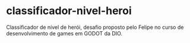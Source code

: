 # classificador-nivel-heroi
Classificador de nível de herói, desafio proposto pelo Felipe no curso de desenvolvimento de games em GODOT da DIO.
